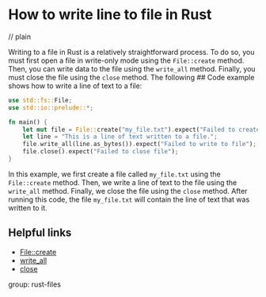 # How to write line to file in Rust
// plain

Writing to a file in Rust is a relatively straightforward process. To do so, you must first open a file in write-only mode using the `File::create` method. Then, you can write data to the file using the `write_all` method. Finally, you must close the file using the `close` method. The following ## Code example shows how to write a line of text to a file:
```rust
use std::fs::File;
use std::io::prelude::*;

fn main() {
    let mut file = File::create("my_file.txt").expect("Failed to create file");
    let line = "This is a line of text written to a file.";
    file.write_all(line.as_bytes()).expect("Failed to write to file");
    file.close().expect("Failed to close file");
}
```
In this example, we first create a file called `my_file.txt` using the `File::create` method. Then, we write a line of text to the file using the `write_all` method. Finally, we close the file using the `close` method. After running this code, the file `my_file.txt` will contain the line of text that was written to it.

## Helpful links
- [File::create](https://doc.rust-lang.org/std/fs/struct.File.html#method.create)
- [write_all](https://doc.rust-lang.org/std/io/trait.Write.html#method.write_all)
- [close](https://doc.rust-lang.org/std/fs/struct.File.html#method.close)

group: rust-files